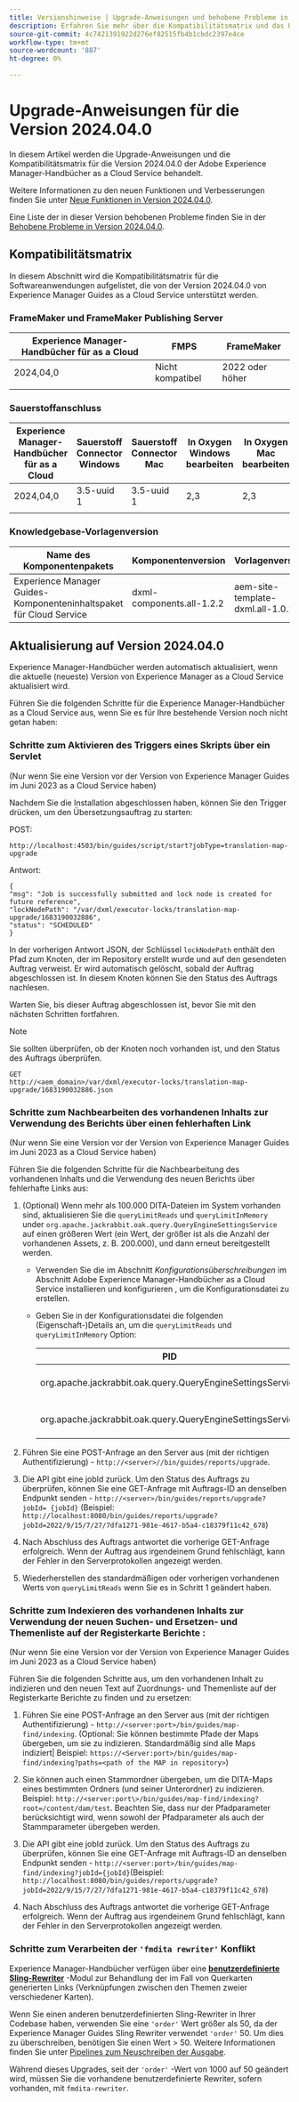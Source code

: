 ```yaml
---
title: Versionshinweise | Upgrade-Anweisungen und behobene Probleme in Adobe Experience Manager-Handbüchern, Version 2024.04.0
description: Erfahren Sie mehr über die Kompatibilitätsmatrix und das Upgrade auf die Version 2024.04.0 von Adobe Experience Manager Guides as a Cloud Service.
source-git-commit: 4c7421391922d276ef82515fb4b1cbdc2397e4ce
workflow-type: tm+mt
source-wordcount: '887'
ht-degree: 0%

---
```


# Upgrade-Anweisungen für die Version 2024.04.0

In diesem Artikel werden die Upgrade-Anweisungen und die Kompatibilitätsmatrix für die Version 2024.04.0 der Adobe Experience Manager-Handbücher as a Cloud Service behandelt.

Weitere Informationen zu den neuen Funktionen und Verbesserungen finden Sie unter [Neue Funktionen in Version 2024.04.0](whats-new-2024-04-0.md).

Eine Liste der in dieser Version behobenen Probleme finden Sie in der [Behobene Probleme in Version 2024.04.0](fixed-issues-2024-04-0.md).

## Kompatibilitätsmatrix

In diesem Abschnitt wird die Kompatibilitätsmatrix für die Softwareanwendungen aufgelistet, die von der Version 2024.04.0 von Experience Manager Guides as a Cloud Service unterstützt werden.

### FrameMaker und FrameMaker Publishing Server

| Experience Manager-Handbücher für as a Cloud | FMPS | FrameMaker |
| --- | --- | --- |
| 2024,04,0 | Nicht kompatibel | 2022 oder höher |
| | | |


### Sauerstoffanschluss

| Experience Manager-Handbücher für as a Cloud | Sauerstoff Connector Windows | Sauerstoff Connector Mac | In Oxygen Windows bearbeiten | In Oxygen Mac bearbeiten |
| --- | --- | --- | --- | --- |
| 2024,04,0 | 3.5-uuid 1 | 3.5-uuid 1 | 2,3 | 2,3 |
|  |  |  |  |


### Knowledgebase-Vorlagenversion

| Name des Komponentenpakets | Komponentenversion | Vorlagenversion |
|---|---|---|
| Experience Manager Guides-Komponenteninhaltspaket für Cloud Service | dxml-components.all-1.2.2 | aem-site-template-dxml.all-1.0.15 |

## Aktualisierung auf Version 2024.04.0

Experience Manager-Handbücher werden automatisch aktualisiert, wenn die aktuelle (neueste) Version von Experience Manager as a Cloud Service aktualisiert wird.


Führen Sie die folgenden Schritte für die Experience Manager-Handbücher as a Cloud Service aus, wenn Sie es für Ihre bestehende Version noch nicht getan haben:

### Schritte zum Aktivieren des Triggers eines Skripts über ein Servlet

(Nur wenn Sie eine Version vor der Version von Experience Manager Guides im Juni 2023 as a Cloud Service haben)

Nachdem Sie die Installation abgeschlossen haben, können Sie den Trigger drücken, um den Übersetzungsauftrag zu starten:

POST:

```
http://localhost:4503/bin/guides/script/start?jobType=translation-map-upgrade
```

Antwort:

```
{
"msg": "Job is successfully submitted and lock node is created for future reference",
"lockNodePath": "/var/dxml/executor-locks/translation-map-upgrade/1683190032886",
"status": "SCHEDULED"
}
```

In der vorherigen Antwort JSON, der Schlüssel `lockNodePath` enthält den Pfad zum Knoten, der im Repository erstellt wurde und auf den gesendeten Auftrag verweist. Er wird automatisch gelöscht, sobald der Auftrag abgeschlossen ist. In diesem Knoten können Sie den Status des Auftrags nachlesen.

Warten Sie, bis dieser Auftrag abgeschlossen ist, bevor Sie mit den nächsten Schritten fortfahren.

>[!NOTE]
>
> Sie sollten überprüfen, ob der Knoten noch vorhanden ist, und den Status des Auftrags überprüfen.

```
GET
http://<aem_domain>/var/dxml/executor-locks/translation-map-upgrade/1683190032886.json
```

### Schritte zum Nachbearbeiten des vorhandenen Inhalts zur Verwendung des Berichts über einen fehlerhaften Link

(Nur wenn Sie eine Version vor der Version von Experience Manager Guides im Juni 2023 as a Cloud Service haben)

Führen Sie die folgenden Schritte für die Nachbearbeitung des vorhandenen Inhalts und die Verwendung des neuen Berichts über fehlerhafte Links aus:

1. (Optional) Wenn mehr als 100.000 DITA-Dateien im System vorhanden sind, aktualisieren Sie die `queryLimitReads` und `queryLimitInMemory` under `org.apache.jackrabbit.oak.query.QueryEngineSettingsService` auf einen größeren Wert (ein Wert, der größer ist als die Anzahl der vorhandenen Assets, z. B. 200.000), und dann erneut bereitgestellt werden.

   - Verwenden Sie die im Abschnitt *Konfigurationsüberschreibungen* im Abschnitt Adobe Experience Manager-Handbücher as a Cloud Service installieren und konfigurieren , um die Konfigurationsdatei zu erstellen.
   - Geben Sie in der Konfigurationsdatei die folgenden (Eigenschaft-)Details an, um die `queryLimitReads` und `queryLimitInMemory` Option:

     | PID | Eigenschaftenschlüssel | Eigenschaftswert |
     |---|---|---|
     | org.apache.jackrabbit.oak.query.QueryEngineSettingsService | queryLimitReads | Wert: 200000 Standardwert: 100000 |
     | org.apache.jackrabbit.oak.query.QueryEngineSettingsService | queryLimitInMemory | Wert: 200000 Standardwert: 100000 |

1. Führen Sie eine POST-Anfrage an den Server aus (mit der richtigen Authentifizierung) - `http://<server>//bin/guides/reports/upgrade`.

1. Die API gibt eine jobId zurück. Um den Status des Auftrags zu überprüfen, können Sie eine GET-Anfrage mit Auftrags-ID an denselben Endpunkt senden - `http://<server>/bin/guides/reports/upgrade?jobId= {jobId}`
(Beispiel: `http://localhost:8080/bin/guides/reports/upgrade?jobId=2022/9/15/7/27/7dfa1271-981e-4617-b5a4-c18379f11c42_678`)

1. Nach Abschluss des Auftrags antwortet die vorherige GET-Anfrage erfolgreich. Wenn der Auftrag aus irgendeinem Grund fehlschlägt, kann der Fehler in den Serverprotokollen angezeigt werden.

1. Wiederherstellen des standardmäßigen oder vorherigen vorhandenen Werts von `queryLimitReads` wenn Sie es in Schritt 1 geändert haben.

### Schritte zum Indexieren des vorhandenen Inhalts zur Verwendung der neuen Suchen- und Ersetzen- und Themenliste auf der Registerkarte Berichte :

(Nur wenn Sie eine Version vor der Version von Experience Manager Guides im Juni 2023 as a Cloud Service haben)

Führen Sie die folgenden Schritte aus, um den vorhandenen Inhalt zu indizieren und den neuen Text auf Zuordnungs- und Themenliste auf der Registerkarte Berichte zu finden und zu ersetzen:

1. Führen Sie eine POST-Anfrage an den Server aus (mit der richtigen Authentifizierung) - `http://<server:port>/bin/guides/map-find/indexing`. (Optional: Sie können bestimmte Pfade der Maps übergeben, um sie zu indizieren. Standardmäßig sind alle Maps indiziert| Beispiel: `https://<Server:port>/bin/guides/map-find/indexing?paths=<path of the MAP in repository>`)

1. Sie können auch einen Stammordner übergeben, um die DITA-Maps eines bestimmten Ordners (und seiner Unterordner) zu indizieren. Beispiel: `http://<server:port\>/bin/guides/map-find/indexing?root=/content/dam/test`. Beachten Sie, dass nur der Pfadparameter berücksichtigt wird, wenn sowohl der Pfadparameter als auch der Stammparameter übergeben werden.

1. Die API gibt eine jobId zurück. Um den Status des Auftrags zu überprüfen, können Sie eine GET-Anfrage mit Auftrags-ID an denselben Endpunkt senden - `http://<server:port>/bin/guides/map-find/indexing?jobId={jobId}`(Beispiel: `http://localhost:8080/bin/guides/reports/upgrade?jobId=2022/9/15/7/27/7dfa1271-981e-4617-b5a4-c18379f11c42_678`)

1. Nach Abschluss des Auftrags antwortet die vorherige GET-Anfrage erfolgreich. Wenn der Auftrag aus irgendeinem Grund fehlschlägt, kann der Fehler in den Serverprotokollen angezeigt werden.

### Schritte zum Verarbeiten der `'fmdita rewriter'` Konflikt

Experience Manager-Handbücher verfügen über eine [**benutzerdefinierte Sling-Rewriter**](../cs-install-guide/conf-output-generation.md#custom-rewriter) -Modul zur Behandlung der im Fall von Querkarten generierten Links (Verknüpfungen zwischen den Themen zweier verschiedener Karten).

Wenn Sie einen anderen benutzerdefinierten Sling-Rewriter in Ihrer Codebase haben, verwenden Sie eine `'order'` Wert größer als 50, da der Experience Manager Guides Sling Rewriter verwendet `'order'` 50. Um dies zu überschreiben, benötigen Sie einen Wert > 50. Weitere Informationen finden Sie unter [Pipelines zum Neuschreiben der Ausgabe](https://sling.apache.org/documentation/bundles/output-rewriting-pipelines-org-apache-sling-rewriter.html).

Während dieses Upgrades, seit der `'order'` -Wert von 1000 auf 50 geändert wird, müssen Sie die vorhandene benutzerdefinierte Rewriter, sofern vorhanden, mit `fmdita-rewriter`.


